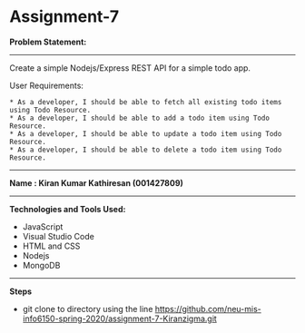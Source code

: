 # Assignment-7



**Problem Statement:**

---------------------
Create a simple Nodejs/Express REST API for a simple todo app.

User Requirements:

    * As a developer, I should be able to fetch all existing todo items using Todo Resource.
    * As a developer, I should be able to add a todo item using Todo Resource.
    * As a developer, I should be able to update a todo item using Todo Resource.
    * As a developer, I should be able to delete a todo item using Todo Resource.


----------------------

**Name : Kiran Kumar Kathiresan (001427809)**

----------------------

**Technologies and Tools Used:**

* JavaScript
* Visual Studio Code
* HTML and CSS
* Nodejs
* MongoDB
----------------------

**Steps**

* git clone to directory using the line https://github.com/neu-mis-info6150-spring-2020/assignment-7-Kiranzigma.git







